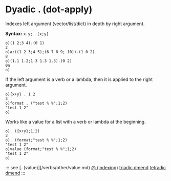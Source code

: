 # Dyadic . (dot-apply)

Indexes left argument (vector/list/dict) in depth by right argument.

**Syntax:** ```x.y; .[x;y]```

```o
o)(1 2;3 4).(0 1)
2
o)a:((1 2 3;4 5);(6 7 8 9; 10)).(1 0 2)
8
o)(1.1 1.2;1.3 1.3 1.3).(0 2)
0n
o)
```

If the left argument is a verb or a lambda, then it is applied to the right argument.

```o
o){x+y} . 1 2
3
o)format . ("test % %";1;2)
"test 1 2"
o)
```

Works like a value for a list with a verb or lambda at the beginning.

```o
o). ({x+y};1;2)
3
o). (format;"test % %";1;2)
"test 1 2"
o)value (format;"test % %";1;2)
"test 1 2"
o)
```


::: see
[. (value)][/verbs/other/value.md)
[@ (indexing)](/verbs/indexing/at.md)
[triadic dmend](/verbs/amendsdmends/trdmend.md)
[tetradic dmend](/verbs/amendsdmends/tetrdmend.md)
:::
